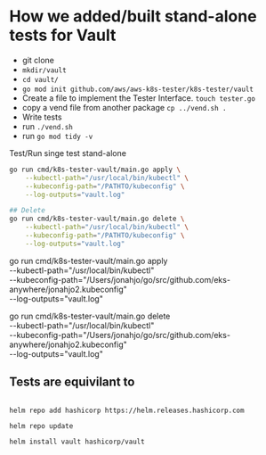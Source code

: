 
# How we added/built stand-alone tests for Vault

- git clone 
- `mkdir/vault`
- `cd vault/`
- `go mod init github.com/aws/aws-k8s-tester/k8s-tester/vault`
- Create a file to implement the Tester Interface.   `touch tester.go`
- copy a vend file from another package    `cp ../vend.sh .`
- Write tests
- run  `./vend.sh`
- run  `go mod tidy -v`



Test/Run singe test stand-alone
```bash
go run cmd/k8s-tester-vault/main.go apply \
    --kubectl-path="/usr/local/bin/kubectl" \
    --kubeconfig-path="/PATHTO/kubeconfig" \
    --log-outputs="vault.log" 

## Delete
go run cmd/k8s-tester-vault/main.go delete \
    --kubectl-path="/usr/local/bin/kubectl" \
    --kubeconfig-path="/PATHTO/kubeconfig" \
    --log-outputs="vault.log" 
```

go run cmd/k8s-tester-vault/main.go apply \
    --kubectl-path="/usr/local/bin/kubectl" \
    --kubeconfig-path="/Users/jonahjo/go/src/github.com/eks-anywhere/jonahjo2.kubeconfig" \
    --log-outputs="vault.log" 

go run cmd/k8s-tester-vault/main.go delete \
    --kubectl-path="/usr/local/bin/kubectl" \
    --kubeconfig-path="/Users/jonahjo/go/src/github.com/eks-anywhere/jonahjo2.kubeconfig" \
    --log-outputs="vault.log" 



## Tests are equivilant to
```

helm repo add hashicorp https://helm.releases.hashicorp.com

helm repo update

helm install vault hashicorp/vault